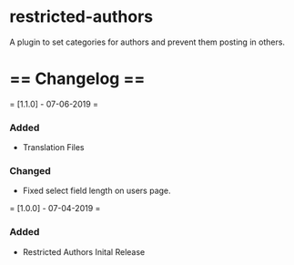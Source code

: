 # restricted-authors
A plugin to set categories for authors and prevent them posting in others.

# == Changelog ==
= [1.1.0] - 07-06-2019 =
### Added
- Translation Files

### Changed
- Fixed select field length on users page.

= [1.0.0] - 07-04-2019 =
### Added
- Restricted Authors Inital Release